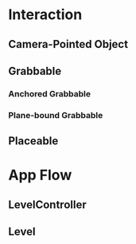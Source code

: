 # Interaction
## Camera-Pointed Object
## Grabbable
### Anchored Grabbable
### Plane-bound Grabbable
## Placeable

# App Flow
## LevelController
## Level

